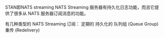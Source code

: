 STAN即NATS streaming 
NATS Streaming 服务器有持久化日志功能，而且它提供了很多从 NATS 服务器订阅消息的功能。

有几种类型的 NATS Streaming 订阅：
定期的
持久化的
队列组 (Queue Group)
重传 (Redelivery)